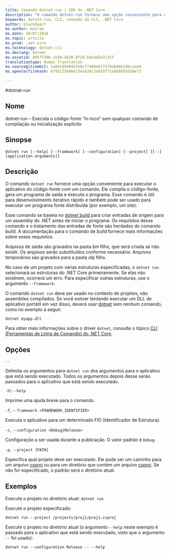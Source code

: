 ```yaml
---
title: Comando dotnet-run | SDK do .NET Core
description: "O comando dotnet-run fornece uma opção conveniente para executar o aplicativo do código-fonte."
keywords: dotnet-run, CLI, comando da CLI, .NET Core
author: blackdwarf
ms.author: mairaw
ms.date: 10/07/2016
ms.topic: article
ms.prod: .net-core
ms.technology: dotnet-cli
ms.devlang: dotnet
ms.assetid: 495ff50b-cb30-4d30-8f20-beb3d5e7c31f
translationtype: Human Translation
ms.sourcegitcommit: 1a84c694945fe0c77468eb77274ab46618bccae6
ms.openlocfilehash: 6f95125640e7341426c3a019771a6b8595d10e73

---
```


#<a name="dotnet-run"></a>dotnet-run

## <a name="name"></a>Nome 

dotnet-run – Executa o código-fonte “in-loco” sem qualquer comando de compilação ou inicialização explícito

## <a name="synopsis"></a>Sinopse

`dotnet run [--help] [--framework] [--configuration]
    [--project] [[--] [application arguments]]`

## <a name="description"></a>Descrição
O comando `dotnet run` fornece uma opção conveniente para executar o aplicativo do código-fonte com um comando. Ele compila o código-fonte, gera um programa de saída e executa o programa. Esse comando é útil para desenvolvimento iterativo rápido e também pode ser usado para executar um programa fonte distribuída (por exemplo, um site).

Esse comando se baseia no [dotnet build](dotnet-build.md) para criar entradas de origem para um assembly do .NET antes de iniciar o programa. Os requisitos desse comando e o tratamento das entradas de fonte são herdados do comando build. A documentação para o comando de build fornece mais informações sobre esses requisitos.

Arquivos de saída são gravados na pasta *bin* filho, que será criada se não existir. Os arquivos serão substituídos conforme necessário. Arquivos temporários são gravados para a pasta *obj* filho.  

No caso de um projeto com várias estruturas especificadas, o `dotnet run` selecionará as estruturas do .NET Core primeiramente. Se elas não existirem, ocorrerá um erro. Para especificar outras estruturas, use o argumento `--framework`.

O comando `dotnet run` deve ser usado no contexto de projetos, não assemblies compilados. Se você estiver tentando executar um DLL de aplicativo portátil em vez disso, deverá usar [dotnet](dotnet.md) sem nenhum comando, como no exemplo a seguir:
 
`dotnet myapp.dll`

Para obter mais informações sobre o driver `dotnet`, consulte o tópico [CLI (Ferramentas de Linha de Comando) do .NET Core](index.md).

## <a name="options"></a>Opções

`--`

Delimita os argumentos para `dotnet run` dos argumentos para o aplicativo que está sendo executado. Todos os argumentos depois desse serão passados para o aplicativo que está sendo executado. 

`-h|--help`

Imprime uma ajuda breve para o comando.

`-f`, `--framework <FRAMEWORK_IDENTIFIER>`

Executa o aplicativo para um determinado FID (Identificador de Estrutura). 

`-c`, `--configuration <Debug|Release>`

Configuração a ser usada durante a publicação. O valor padrão é `Debug`.

`-p`, `--project [PATH]`

Especifica qual projeto deve ser executado. Ele pode ser um caminho para um arquivo [csproj](csproj.md) ou para um diretório que contém um arquivo [csproj](csproj.md). Se não for especificado, o padrão será o diretório atual. 

## <a name="examples"></a>Exemplos

Execute o projeto no diretório atual: `dotnet run` 

Execute o projeto especificado:

`dotnet run --project /projects/proj1/proj1.csproj`

Execute o projeto no diretório atual (o argumento `--help` neste exemplo é passado para o aplicativo que está sendo executado, visto que o argumento `--` foi usado):

`dotnet run --configuration Release -- --help`


<!--HONumber=Nov16_HO3-->


